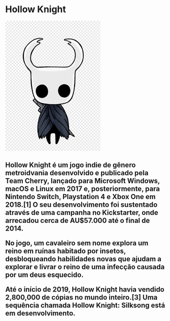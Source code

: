 <h1> Hollow Knight </h1>

![Imagem Hollow Knight](images/hollow_resized.png)

<h2> Hollow Knight é um jogo indie de gênero metroidvania desenvolvido e publicado pela Team Cherry, lançado para Microsoft Windows, macOS e Linux em 2017 e, posteriormente, para Nintendo Switch, Playstation 4 e Xbox One em 2018.[1] O seu desenvolvimento foi sustentado através de uma campanha no Kickstarter, onde arrecadou cerca de AU$57.000 até o final de 2014.

No jogo, um cavaleiro sem nome explora um reino em ruínas habitado por insetos, desbloqueando habilidades novas que ajudam a explorar e livrar o reino de uma infecção causada por um deus esquecido.

Até o início de 2019, Hollow Knight havia vendido 2,800,000 de cópias no mundo inteiro.[3] Uma sequência chamada Hollow Knight: Silksong está em desenvolvimento. </h2>


